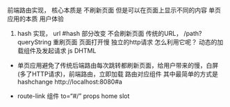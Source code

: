 前端路由实现， 核心本质是 不刷新页面 但是可以在页面上显示不同的内容 单页应用的本质 用户体验
1. hash 实现， 
url #hash 部分改变 不会刷新页面 传统的URL， /path? queryString 重刷页面 页面打开慢 独立的http请求
怎么利用它呢？ 动态的加载组件及发起请求
js DHTML

- 单页应用避免了传统后端路由每次跳转都刷新页面，给用户带来的慢，白屏(多了HTTP请求)，前端路由，立即加载 路由对应组件 其中最简单的方式是hashchange 
http://localhost:8080#a

- route-link 组件
to=“#/” props
home slot